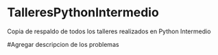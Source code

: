# TalleresPythonIntermedio
Copia de respaldo de todos los talleres realizados en Python Intermedio 

#Agregar descripcion de los problemas

